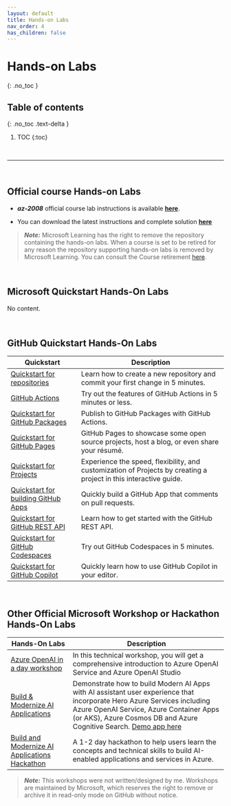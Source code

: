 ```yaml
---
layout: default
title: Hands-on Labs
nav_order: 4
has_children: false
---
```


# Hands-on Labs
{: .no_toc }


## Table of contents
{: .no_toc .text-delta }

1. TOC
{:toc}

<br/>

---

<br/>


## Official course Hands-on Labs

* ***az-2008*** official course lab instructions is available [**here**](https://microsoftlearning.github.io/AZ-2008_DevOps_Foundations_Core_Principles_Practices/).

* You can download the latest instructions and complete solution [**here**](https://github.com/MicrosoftLearning/AZ-2008_DevOps_Foundations_Core_Principles_Practices)

> ***Note:*** Microsoft Learning has the right to remove the repository containing the hands-on labs. When a course is set to be retired for any reason the repository supporting hands-on labs is removed by Microsoft Learning. You can consult the Course retirement [here](https://learn.microsoft.com/en-us/credentials/certifications/retired-courses).

<br/>

## Microsoft Quickstart Hands-On Labs


No content.

<!-- 

| Quickstart | Description | 
| --- | --- | 

-->

<br/>

## GitHub Quickstart Hands-On Labs

| Quickstart | Description | 
| --- | --- | 
| [Quickstart for repositories](https://docs.github.com/en/repositories/creating-and-managing-repositories/quickstart-for-repositories) | Learn how to create a new repository and commit your first change in 5 minutes. |
| [GitHub Actions](https://docs.github.com/en/actions/quickstart) | Try out the features of GitHub Actions in 5 minutes or less. |
| [Quickstart for GitHub Packages](https://docs.github.com/en/packages/quickstart) | Publish to GitHub Packages with GitHub Actions. |
| [Quickstart for GitHub Pages](https://docs.github.com/en/pages/quickstart) | GitHub Pages to showcase some open source projects, host a blog, or even share your résumé. |
| [Quickstart for Projects](https://docs.github.com/en/issues/planning-and-tracking-with-projects/learning-about-projects/quickstart-for-projects) | Experience the speed, flexibility, and customization of Projects by creating a project in this interactive guide. |
| [Quickstart for building GitHub Apps](https://docs.github.com/en/apps/creating-github-apps/writing-code-for-a-github-app/quickstart) | Quickly build a GitHub App that comments on pull requests. |
| [Quickstart for GitHub REST API](https://docs.github.com/en/rest/quickstart) | Learn how to get started with the GitHub REST API. |
| [Quickstart for GitHub Codespaces](https://docs.github.com/en/codespaces/getting-started/quickstart) | Try out GitHub Codespaces in 5 minutes. |
| [Quickstart for GitHub Copilot](https://docs.github.com/en/copilot/quickstart) | Quickly learn how to use GitHub Copilot in your editor. |

<!-- <br/> -->

<!-- ### Software List for Hands-on Labs -- >

<!-- softwarelist -->

<!-- Required software to run the course and workshop hands-on labs available [**here**](./Lab-Setup.md) -->


<br/>

## Other Official Microsoft Workshop or Hackathon Hands-On Labs

|  Hands-On Labs | Description | 
| --- | --- | 
| [Azure OpenAI in a day workshop](https://github.com/microsoft/azure-openai-in-a-day-workshop) | In this technical workshop, you will get a comprehensive introduction to Azure OpenAI Service and Azure OpenAI Studio |
| [Build & Modernize AI Applications](https://github.com/Azure/Build-Modern-AI-Apps) | Demonstrate how to build Modern AI Apps with AI assistant user experience that incorporate Hero Azure Services including Azure OpenAI Service, Azure Container Apps (or AKS), Azure Cosmos DB and Azure Cognitive Search. [Demo app here](https://lemon-wave-0e1c0eb1e.3.azurestaticapps.net/) |
| [Build and Modernize AI Applications Hackathon](https://github.com/Azure/Build-Modern-AI-Apps-Hackathon)  | A 1-2 day hackathon to help users learn the concepts and technical skills to build AI-enabled applications and services in Azure. |





> ***Note:*** This workshops were not written/designed by me. Workshops are maintained by Microsoft, which reserves the right to remove or archive it in read-only mode on GitHub without notice.
